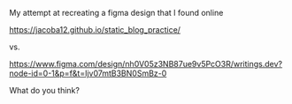 My attempt at recreating a figma design that I found online

https://jacoba12.github.io/static_blog_practice/

vs.

https://www.figma.com/design/nh0V05z3NB87ue9v5PcO3R/writings.dev?node-id=0-1&p=f&t=Ijv07mtB3BN0SmBz-0

What do you think?
